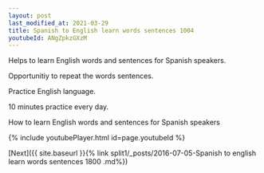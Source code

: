 ```yaml
---
layout: post
last_modified_at: 2021-03-29
title: Spanish to English learn words sentences 1004 
youtubeId: ANgZpkzGXzM
---
```

 
 
Helps to learn English words and sentences for Spanish speakers.

Opportunitiy to repeat the words sentences. 

Practice English language. 
 
10 minutes practice every day. 
 
How to learn English words and sentences for Spanish speakers 
 
{% include youtubePlayer.html id=page.youtubeId %}
 
 
[Next]({{ site.baseurl }}{% link  split1/_posts/2016-07-05-Spanish to english learn words sentences 1800 .md%})
 
